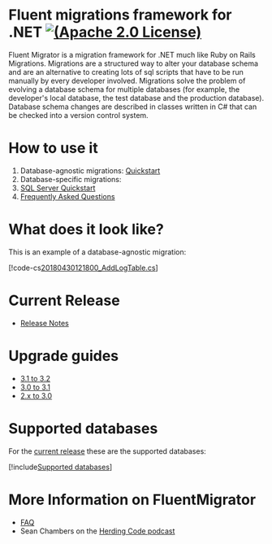# Fluent migrations framework for .NET [![(Apache 2.0 License)](https://img.shields.io/github/license/fluentmigrator/fluentmigrator.svg)](https://github.com/fluentmigrator/fluentmigrator/blob/master/LICENSE.txt)

Fluent Migrator is a migration framework for .NET much like Ruby on Rails Migrations. Migrations are a structured way to alter your database schema and are an alternative to creating lots of sql scripts that have to be run manually by every developer involved. Migrations solve the problem of evolving a database schema for multiple databases (for example, the developer's local database, the test database and the production database). Database schema changes are described in classes written in C# that can be checked into a version control system.

# How to use it

1. Database-agnostic migrations: [Quickstart](xref:quickstart.md)
2. Database-specific migrations:
  1. [SQL Server Quickstart](xref:sql-server-quickstart.md)
3. [Frequently Asked Questions](xref:faq.md)

# What does it look like?

This is an example of a database-agnostic migration:

[!code-cs[20180430121800_AddLogTable.cs](articles/quickstart/20180430121800_AddLogTable.cs "Your first migration")]

# Current Release

* [Release Notes](https://github.com/fluentmigrator/fluentmigrator/releases)

# Upgrade guides

* [3.1 to 3.2](xref:upgrade-guide-3.1-to-3.2)
* [3.0 to 3.1](xref:upgrade-guide-3.0-to-3.1)
* [2.x to 3.0](xref:upgrade-guide-2.0-to-3.0)

# Supported databases

For the [current release](https://github.com/fluentmigrator/fluentmigrator/releases/latest) these are the supported databases:

[!include[Supported databases](snippets/supported-databases.md)]

# More Information on FluentMigrator

* [FAQ](xref:faq)
* Sean Chambers on the [Herding Code podcast](http://herdingcode.com/herding-code-70)
